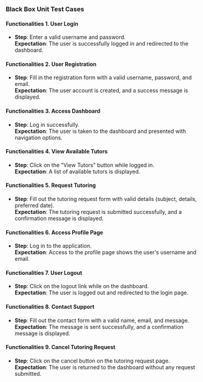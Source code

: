 ### Black Box Unit Test Cases  

#### Functionalities 1. User Login  
- **Step**: Enter a valid username and password.  
  **Expectation**: The user is successfully logged in and redirected to the dashboard.  


#### Functionalities 2. User Registration  
- **Step**: Fill in the registration form with a valid username, password, and email.  
  **Expectation**: The user account is created, and a success message is displayed.  


#### Functionalities 3. Access Dashboard  
- **Step**: Log in successfully.  
  **Expectation**: The user is taken to the dashboard and presented with navigation options.  


#### Functionalities 4. View Available Tutors  
- **Step**: Click on the "View Tutors" button while logged in.  
  **Expectation**: A list of available tutors is displayed.  

#### Functionalities 5. Request Tutoring  
- **Step**: Fill out the tutoring request form with valid details (subject, details, preferred date).  
  **Expectation**: The tutoring request is submitted successfully, and a confirmation message is displayed.  


#### Functionalities 6. Access Profile Page  
- **Step**: Log in to the application.  
  **Expectation**: Access to the profile page shows the user's username and email.  

#### Functionalities 7. User Logout  
- **Step**: Click on the logout link while on the dashboard.  
  **Expectation**: The user is logged out and redirected to the login page.  


#### Functionalities 8. Contact Support  
- **Step**: Fill out the contact form with a valid name, email, and message.  
  **Expectation**: The message is sent successfully, and a confirmation message is displayed.  


#### Functionalities 9. Cancel Tutoring Request  
- **Step**: Click on the cancel button on the tutoring request page.  
  **Expectation**: The user is returned to the dashboard without any request submitted.  
